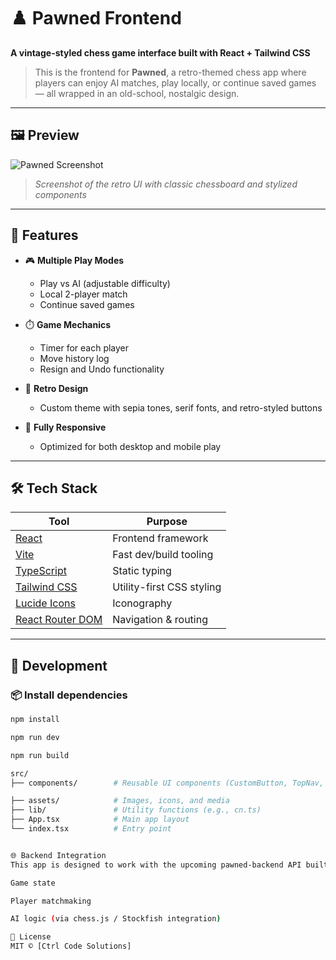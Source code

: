 # ♟️ Pawned Frontend

**A vintage-styled chess game interface built with React + Tailwind CSS**

> This is the frontend for **Pawned**, a retro-themed chess app where players can enjoy AI matches, play locally, or continue saved games — all wrapped in an old-school, nostalgic design.

---

## 🖼️ Preview

![Pawned Screenshot](preview.png)  
> *Screenshot of the retro UI with classic chessboard and stylized components*

---

## 🎯 Features

- 🎮 **Multiple Play Modes**
  - Play vs AI (adjustable difficulty)
  - Local 2-player match
  - Continue saved games

- ⏱️ **Game Mechanics**
  - Timer for each player
  - Move history log
  - Resign and Undo functionality

- 💾 **Retro Design**
  - Custom theme with sepia tones, serif fonts, and retro-styled buttons

- 📱 **Fully Responsive**
  - Optimized for both desktop and mobile play

---

## 🛠 Tech Stack

| Tool              | Purpose                          |
|-------------------|----------------------------------|
| [React](https://reactjs.org/) | Frontend framework                |
| [Vite](https://vitejs.dev/)   | Fast dev/build tooling           |
| [TypeScript](https://www.typescriptlang.org/) | Static typing                 |
| [Tailwind CSS](https://tailwindcss.com/) | Utility-first CSS styling     |
| [Lucide Icons](https://lucide.dev/) | Iconography                    |
| [React Router DOM](https://reactrouter.com/) | Navigation & routing         |

---

## 🧪 Development

### 📦 Install dependencies

```bash
npm install

npm run dev

npm run build

src/
├── components/        # Reusable UI components (CustomButton, TopNav, GameCard, etc.)

├── assets/            # Images, icons, and media
├── lib/               # Utility functions (e.g., cn.ts)
├── App.tsx            # Main app layout
└── index.tsx          # Entry point


🌐 Backend Integration
This app is designed to work with the upcoming pawned-backend API built using Node.js and Express, which will handle:

Game state

Player matchmaking

AI logic (via chess.js / Stockfish integration)

📜 License
MIT © [Ctrl Code Solutions]